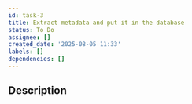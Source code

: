 ```yaml
---
id: task-3
title: Extract metadata and put it in the database
status: To Do
assignee: []
created_date: '2025-08-05 11:33'
labels: []
dependencies: []
---
```


## Description
